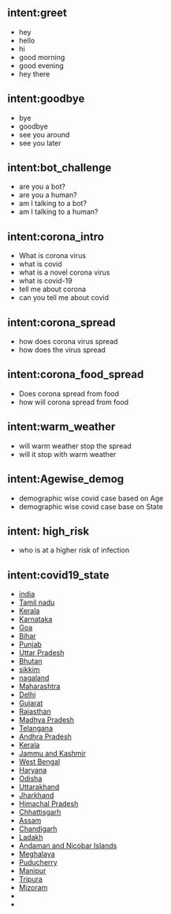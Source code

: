 ## intent:greet
- hey
- hello
- hi
- good morning
- good evening
- hey there

## intent:goodbye
- bye
- goodbye
- see you around
- see you later
 
## intent:bot_challenge
- are you a bot?
- are you a human?
- am I talking to a bot?
- am I talking to a human?

## intent:corona_intro
- What is corona virus
- what is covid
- what is a novel corona virus
- what is covid-19
- tell me about corona
- can you tell me about covid

## intent:corona_spread
- how does corona virus spread
- how does the virus spread

## intent:corona_food_spread
- Does corona spread from food
- how will corona spread from food

## intent:warm_weather
- will warm weather stop the spread
- will it stop with warm weather

## intent:Agewise_demog
- demographic wise covid case based on Age
- demographic wise covid case base on State


## intent: high_risk
- who is at a higher risk of infection

## intent:covid19_state
- [india](state)
- [Tamil nadu](state)
- [Kerala](state)
- [Karnataka](state)
- [Goa](state)
- [Bihar](state)
- [Punjab](state)
- [Uttar Pradesh](state)
- [Bhutan](state)
- [sikkim](state)
- [nagaland](state)
- [Maharashtra](state)
- [Delhi](state)
- [Gujarat](state)
- [Rajasthan](state)
- [Madhya Pradesh](state)
- [Telangana](state)
- [Andhra Pradesh](state)
- [Kerala](state)
- [Jammu and Kashmir](state)
- [West Bengal](state)
- [Haryana](state)
- [Odisha](state)
- [Uttarakhand](state)
- [Jharkhand](state)
- [Himachal Pradesh](state)
- [Chhattisgarh](state)
- [Assam](state)
- [Chandigarh](state)
- [Ladakh](state)
- [Andaman and Nicobar Islands](state)
- [Meghalaya](state)
- [Puducherry](state)
- [Manipur](state)
- [Tripura](state)
- [Mizoram](state)
-
- 